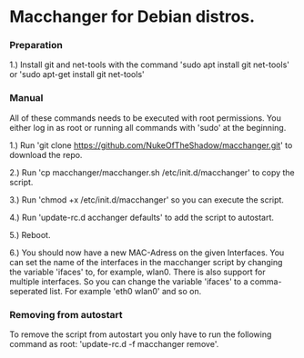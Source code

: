 # Macchanger for Debian distros.


### Preparation

1.) Install git and net-tools with the command 'sudo apt install git net-tools' or 'sudo apt-get install git net-tools'


### Manual

All of these commands needs to be executed with root permissions. You either log in as root or running all commands with 'sudo' at the beginning.

1.) Run 'git clone https://github.com/NukeOfTheShadow/macchanger.git' to download the repo.

2.) Run 'cp macchanger/macchanger.sh /etc/init.d/macchanger' to copy the script.

3.) Run 'chmod +x /etc/init.d/macchanger' so you can execute the script.

4.) Run 'update-rc.d acchanger defaults' to add the script to autostart.

5.) Reboot.

6.) You should now have a new MAC-Adress on the given Interfaces.
You can set the name of the interfaces in the macchanger script by changing the variable 'ifaces' to, for example, wlan0. There is also support for multiple interfaces. So you can change the variable 'ifaces' to a comma-seperated list. For example 'eth0 wlan0' and so on.


### Removing from autostart

To remove the script from autostart you only have to run the following command as root: 'update-rc.d -f macchanger remove'.
